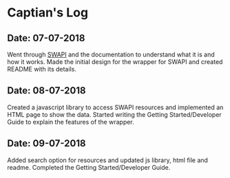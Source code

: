 # Captian's Log

## Date: 07-07-2018
Went through [SWAPI](https://swapi.co/) and the documentation to understand what it is and how it works.
Made the initial design for the wrapper for SWAPI and created README with its details.

## Date: 08-07-2018
Created a javascript library to access SWAPI resources and implemented an HTML page to show the data.
Started writing the Getting Started/Developer Guide to explain the features of the wrapper.

## Date: 09-07-2018
Added search option for resources and updated js library, html file and readme.
Completed the Getting Started/Developer Guide.